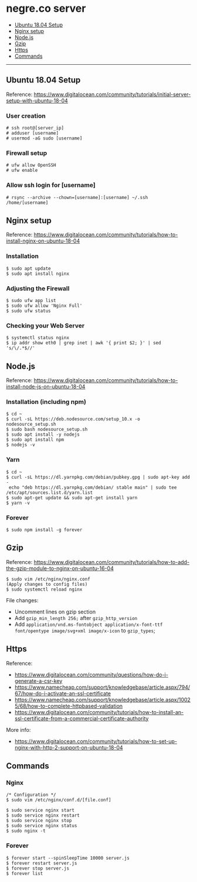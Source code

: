 # negre.co server

* [Ubuntu 18.04 Setup](#Ubuntu-18.04-Setup)
* [Nginx setup](#Nginx-setup)
* [Node.js](#Node.js)
* [Gzip](#Gzip)
* [Https](#Https)
* [Commands](#Commands)

---

## Ubuntu 18.04 Setup
Reference: https://www.digitalocean.com/community/tutorials/initial-server-setup-with-ubuntu-18-04

### User creation
    # ssh root@[server_ip]
    # adduser [username]
    # usermod -aG sudo [username]

### Firewall setup
    # ufw allow OpenSSH
    # ufw enable

### Allow ssh login for [username]
    # rsync --archive --chown=[username]:[username] ~/.ssh /home/[username]

## Nginx setup

Reference: https://www.digitalocean.com/community/tutorials/how-to-install-nginx-on-ubuntu-18-04

### Installation
    $ sudo apt update
    $ sudo apt install nginx

### Adjusting the Firewall
    $ sudo ufw app list
    $ sudo ufw allow 'Nginx Full'
    $ sudo ufw status

### Checking your Web Server
    $ systemctl status nginx
    $ ip addr show eth0 | grep inet | awk '{ print $2; }' | sed 's/\/.*$//'

## Node.js

Reference: https://www.digitalocean.com/community/tutorials/how-to-install-node-js-on-ubuntu-18-04

### Installation (including npm)

    $ cd ~
    $ curl -sL https://deb.nodesource.com/setup_10.x -o nodesource_setup.sh
    $ sudo bash nodesource_setup.sh
    $ sudo apt install -y nodejs
    $ sudo apt install npm
    $ nodejs -v

### Yarn

    $ cd ~
    $ curl -sL https://dl.yarnpkg.com/debian/pubkey.gpg | sudo apt-key add -
     echo "deb https://dl.yarnpkg.com/debian/ stable main" | sudo tee /etc/apt/sources.list.d/yarn.list
    $ sudo apt-get update && sudo apt-get install yarn
    $ yarn -v

### Forever

    $ sudo npm install -g forever

## Gzip

Reference: https://www.digitalocean.com/community/tutorials/how-to-add-the-gzip-module-to-nginx-on-ubuntu-16-04

    $ sudo vim /etc/nginx/nginx.conf
    (Apply changes to config files)
    $ sudo systemctl reload nginx

File changes:
* Uncomment lines on gzip section
* Add `gzip_min_length 256;` after `gzip_http_version`
* Add `application/vnd.ms-fontobject application/x-font-ttf font/opentype image/svg+xml image/x-icon`
 to `gzip_types`;

## Https

Reference:

* https://www.digitalocean.com/community/questions/how-do-i-generate-a-csr-key
* https://www.namecheap.com/support/knowledgebase/article.aspx/794/67/how-do-i-activate-an-ssl-certificate
* https://www.namecheap.com/support/knowledgebase/article.aspx/10025/68/how-to-complete-httpbased-validation
* https://www.digitalocean.com/community/tutorials/how-to-install-an-ssl-certificate-from-a-commercial-certificate-authority

More info:
* https://www.digitalocean.com/community/tutorials/how-to-set-up-nginx-with-http-2-support-on-ubuntu-18-04

## Commands

### Nginx

    /* Configuration */
    $ sudo vim /etc/nginx/conf.d/[file.conf]

    $ sudo service nginx start
    $ sudo service nginx restart
    $ sudo service nginx stop
    $ sudo service nginx status
    $ sudo nginx -t

### Forever

    $ forever start --spinSleepTime 10000 server.js
    $ forever restart server.js
    $ forever stop server.js
    $ forever list